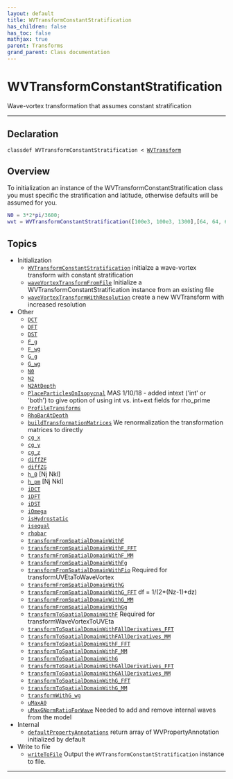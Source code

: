 ```yaml
---
layout: default
title: WVTransformConstantStratification
has_children: false
has_toc: false
mathjax: true
parent: Transforms
grand_parent: Class documentation
---
```


#  WVTransformConstantStratification

Wave-vortex transformation that assumes constant stratification


---

## Declaration

<div class="language-matlab highlighter-rouge"><div class="highlight"><pre class="highlight"><code>classdef WVTransformConstantStratification < <a href="/classes/wvtransform/" title="WVTransform">WVTransform</a></code></pre></div></div>

## Overview
 
  To initialization an instance of the
  WVTransformConstantStratification class you must specific the
  stratification and latitude, otherwise defaults will be assumed for
  you.
  
  ```matlab
  N0 = 3*2*pi/3600;
  wvt = WVTransformConstantStratification([100e3, 100e3, 1300],[64, 64, 65], NN0=N0,latitude=30);
  ```
 
   
  


## Topics
+ Initialization
  + [`WVTransformConstantStratification`](/classes/transforms/wvtransformconstantstratification/wvtransformconstantstratification.html) initialze a wave-vortex transform with constant stratification
  + [`waveVortexTransformFromFile`](/classes/transforms/wvtransformconstantstratification/wavevortextransformfromfile.html) Initialize a WVTransformConstantStratification instance from an existing file
  + [`waveVortexTransformWithResolution`](/classes/transforms/wvtransformconstantstratification/wavevortextransformwithresolution.html) create a new WVTransform with increased resolution
+ Other
  + [`DCT`](/classes/transforms/wvtransformconstantstratification/dct.html) 
  + [`DFT`](/classes/transforms/wvtransformconstantstratification/dft.html) 
  + [`DST`](/classes/transforms/wvtransformconstantstratification/dst.html) 
  + [`F_g`](/classes/transforms/wvtransformconstantstratification/f_g.html) 
  + [`F_wg`](/classes/transforms/wvtransformconstantstratification/f_wg.html) 
  + [`G_g`](/classes/transforms/wvtransformconstantstratification/g_g.html) 
  + [`G_wg`](/classes/transforms/wvtransformconstantstratification/g_wg.html) 
  + [`N0`](/classes/transforms/wvtransformconstantstratification/n0.html) 
  + [`N2`](/classes/transforms/wvtransformconstantstratification/n2.html) 
  + [`N2AtDepth`](/classes/transforms/wvtransformconstantstratification/n2atdepth.html) 
  + [`PlaceParticlesOnIsopycnal`](/classes/transforms/wvtransformconstantstratification/placeparticlesonisopycnal.html) MAS 1/10/18 - added intext ('int' or 'both') to give option of using int vs. int+ext fields for rho_prime
  + [`ProfileTransforms`](/classes/transforms/wvtransformconstantstratification/profiletransforms.html) 
  + [`RhoBarAtDepth`](/classes/transforms/wvtransformconstantstratification/rhobaratdepth.html) 
  + [`buildTransformationMatrices`](/classes/transforms/wvtransformconstantstratification/buildtransformationmatrices.html) We renormalization the transformation matrices to directly
  + [`cg_x`](/classes/transforms/wvtransformconstantstratification/cg_x.html) 
  + [`cg_y`](/classes/transforms/wvtransformconstantstratification/cg_y.html) 
  + [`cg_z`](/classes/transforms/wvtransformconstantstratification/cg_z.html) 
  + [`diffZF`](/classes/transforms/wvtransformconstantstratification/diffzf.html) 
  + [`diffZG`](/classes/transforms/wvtransformconstantstratification/diffzg.html) 
  + [`h_0`](/classes/transforms/wvtransformconstantstratification/h_0.html) [Nj Nkl]
  + [`h_pm`](/classes/transforms/wvtransformconstantstratification/h_pm.html) [Nj Nkl]
  + [`iDCT`](/classes/transforms/wvtransformconstantstratification/idct.html) 
  + [`iDFT`](/classes/transforms/wvtransformconstantstratification/idft.html) 
  + [`iDST`](/classes/transforms/wvtransformconstantstratification/idst.html) 
  + [`iOmega`](/classes/transforms/wvtransformconstantstratification/iomega.html) 
  + [`isHydrostatic`](/classes/transforms/wvtransformconstantstratification/ishydrostatic.html) 
  + [`isequal`](/classes/transforms/wvtransformconstantstratification/isequal.html) 
  + [`rhobar`](/classes/transforms/wvtransformconstantstratification/rhobar.html) 
  + [`transformFromSpatialDomainWithF`](/classes/transforms/wvtransformconstantstratification/transformfromspatialdomainwithf.html) 
  + [`transformFromSpatialDomainWithF_FFT`](/classes/transforms/wvtransformconstantstratification/transformfromspatialdomainwithf_fft.html) 
  + [`transformFromSpatialDomainWithF_MM`](/classes/transforms/wvtransformconstantstratification/transformfromspatialdomainwithf_mm.html) 
  + [`transformFromSpatialDomainWithFg`](/classes/transforms/wvtransformconstantstratification/transformfromspatialdomainwithfg.html) 
  + [`transformFromSpatialDomainWithFio`](/classes/transforms/wvtransformconstantstratification/transformfromspatialdomainwithfio.html) Required for transformUVEtaToWaveVortex
  + [`transformFromSpatialDomainWithG`](/classes/transforms/wvtransformconstantstratification/transformfromspatialdomainwithg.html) 
  + [`transformFromSpatialDomainWithG_FFT`](/classes/transforms/wvtransformconstantstratification/transformfromspatialdomainwithg_fft.html) df = 1/(2*(Nz-1)*dz)
  + [`transformFromSpatialDomainWithG_MM`](/classes/transforms/wvtransformconstantstratification/transformfromspatialdomainwithg_mm.html) 
  + [`transformFromSpatialDomainWithGg`](/classes/transforms/wvtransformconstantstratification/transformfromspatialdomainwithgg.html) 
  + [`transformToSpatialDomainWithF`](/classes/transforms/wvtransformconstantstratification/transformtospatialdomainwithf.html) Required for transformWaveVortexToUVEta
  + [`transformToSpatialDomainWithFAllDerivatives_FFT`](/classes/transforms/wvtransformconstantstratification/transformtospatialdomainwithfallderivatives_fft.html) 
  + [`transformToSpatialDomainWithFAllDerivatives_MM`](/classes/transforms/wvtransformconstantstratification/transformtospatialdomainwithfallderivatives_mm.html) 
  + [`transformToSpatialDomainWithF_FFT`](/classes/transforms/wvtransformconstantstratification/transformtospatialdomainwithf_fft.html) 
  + [`transformToSpatialDomainWithF_MM`](/classes/transforms/wvtransformconstantstratification/transformtospatialdomainwithf_mm.html) 
  + [`transformToSpatialDomainWithG`](/classes/transforms/wvtransformconstantstratification/transformtospatialdomainwithg.html) 
  + [`transformToSpatialDomainWithGAllDerivatives_FFT`](/classes/transforms/wvtransformconstantstratification/transformtospatialdomainwithgallderivatives_fft.html) 
  + [`transformToSpatialDomainWithGAllDerivatives_MM`](/classes/transforms/wvtransformconstantstratification/transformtospatialdomainwithgallderivatives_mm.html) 
  + [`transformToSpatialDomainWithG_FFT`](/classes/transforms/wvtransformconstantstratification/transformtospatialdomainwithg_fft.html) 
  + [`transformToSpatialDomainWithG_MM`](/classes/transforms/wvtransformconstantstratification/transformtospatialdomainwithg_mm.html) 
  + [`transformWithG_wg`](/classes/transforms/wvtransformconstantstratification/transformwithg_wg.html) 
  + [`uMaxA0`](/classes/transforms/wvtransformconstantstratification/umaxa0.html) 
  + [`uMaxGNormRatioForWave`](/classes/transforms/wvtransformconstantstratification/umaxgnormratioforwave.html) Needed to add and remove internal waves from the model
+ Internal
  + [`defaultPropertyAnnotations`](/classes/transforms/wvtransformconstantstratification/defaultpropertyannotations.html) return array of WVPropertyAnnotation initialized by default
+ Write to file
  + [`writeToFile`](/classes/transforms/wvtransformconstantstratification/writetofile.html) Output the `WVTransformConstantStratification` instance to file.


---